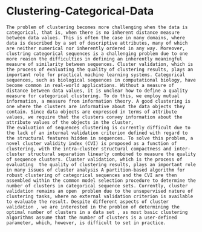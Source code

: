 # Clustering-Categorical-Data

	The problem of clustering becomes more challenging when the data is categorical, that is, when there is no inherent distance measure between data values. This is often the case in many domains, where data is described by a set of descriptive attributes, many of which are neither numerical nor inherently ordered in any way. Moreover, clustring categorical sequences is a challenging problem due to one more reason the difficulties in defining an inherently meaningful measure of similarity between sequences. Cluster validation, which is the process of evaluating the quality of clustering results, plays an important role for practical machine learning systems. Categorical sequences, such as biological sequences in computational biology, have become common in real-world applications. Without a measure of distance between data values, it is unclear how to define a quality measure for categorical clustering. To do this, we employ mutual information, a measure from information theory. A good clustering is one where the clusters are informative about the data objects they contain. Since data objects are expressed in terms of attribute values, we require that the clusters convey information about the attribute values of the objects in the cluster, 
	The evaluation of sequences clustering is currently difficult due to the lack of an internal validation criterion defined with regard to the structural features hidden in sequences. To solve this problem, a novel cluster validity index (CVI) is proposed as a function of clustering, with the intra-cluster structural compactness and inter-cluster structural separation linearly combined to measure the quality of sequence clusters. Cluster validation, which is the process of evaluating  the quality of clustering results, plays an important role in many issues of cluster analysis A partition-based algorithm for robust clustering of categorical sequences and the CVI are then assembled within the common model selection procedure to determine the number of clusters in categorical sequence sets. Currently, cluster  validation remains an open  problem due to the unsupervised nature of clustering tasks, where no external validation criterion is available to evaluate the result. Despite different aspects of cluster validation , we are interested in the problem of determining the optimal number of clusters in a data set , as most basic clustering algorithms assume that the number of clusters is a user-defined parameter, which, however, is difficult to set in practice.

